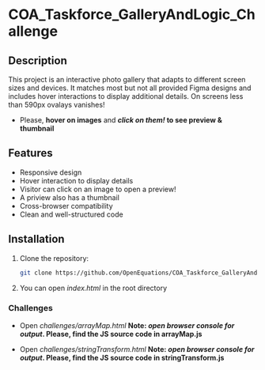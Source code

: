 # COA_Taskforce_GalleryAndLogic_Challenge

## Description
This project is an interactive photo gallery that adapts to different screen sizes and devices. It matches most but not all provided Figma designs and includes hover interactions to display additional details.
On screens less than 590px ovalays vanishes!

- Please, **hover on images** and **_click on them!_ to see preview & thumbnail**

## Features
- Responsive design
- Hover interaction to display details
- Visitor can click on an image to open a preview!
- A priview also has a thumbnail
- Cross-browser compatibility
- Clean and well-structured code

## Installation

1. Clone the repository:
   ```sh
   git clone https://github.com/OpenEquations/COA_Taskforce_GalleryAndLogic_Challenge.git

2. You can open _index.html_ in the root directory

### Challenges 

 - Open _challenges/arrayMap.html_
 **Note: _open browser console for output_. Please, find the JS source code in arrayMap.js**

  - Open _challenges/stringTransform.html_
 **Note: _open browser console for output_. Please, find the JS source code in stringTransform.js**